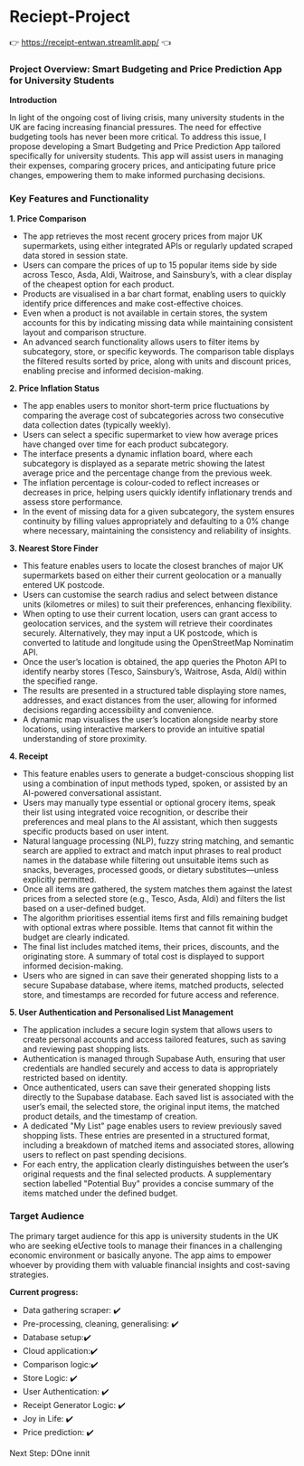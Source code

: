 # Reciept-Project

👉 https://receipt-entwan.streamlit.app/ 👈

### Project Overview: Smart Budgeting and Price Prediction App for University Students

**Introduction**

In light of the ongoing cost of living crisis, many university students in the UK are facing
increasing financial pressures. The need for effective budgeting tools has never been more
critical. To address this issue, I propose developing a Smart Budgeting and Price Prediction
App tailored specifically for university students. This app will assist users in managing their
expenses, comparing grocery prices, and anticipating future price changes, empowering them
to make informed purchasing decisions. 

### Key Features and Functionality

**1. Price Comparison**

* The app retrieves the most recent grocery prices from major UK supermarkets, using either integrated APIs or regularly updated scraped data stored in session state.
* Users can compare the prices of up to 15 popular items side by side across Tesco, Asda, Aldi, Waitrose, and Sainsbury’s, with a clear display of the cheapest option for each product.
* Products are visualised in a bar chart format, enabling users to quickly identify price differences and make cost-effective choices.
* Even when a product is not available in certain stores, the system accounts for this by indicating missing data while maintaining consistent layout and comparison structure.
* An advanced search functionality allows users to filter items by subcategory, store, or specific keywords. The comparison table displays the filtered results sorted by price, along with units and discount prices, enabling precise and informed decision-making.

**2. Price Inflation Status**

* The app enables users to monitor short-term price fluctuations by comparing the average cost of subcategories across two consecutive data collection dates (typically weekly).
* Users can select a specific supermarket to view how average prices have changed over time for each product subcategory.
* The interface presents a dynamic inflation board, where each subcategory is displayed as a separate metric showing the latest average price and the percentage change from the previous week.
* The inflation percentage is colour-coded to reflect increases or decreases in price, helping users quickly identify inflationary trends and assess store performance.
* In the event of missing data for a given subcategory, the system ensures continuity by filling values appropriately and defaulting to a 0% change where necessary, maintaining the consistency and reliability of insights.

**3. Nearest Store Finder**

* This feature enables users to locate the closest branches of major UK supermarkets based on either their current geolocation or a manually entered UK postcode.
* Users can customise the search radius and select between distance units (kilometres or miles) to suit their preferences, enhancing flexibility.
* When opting to use their current location, users can grant access to geolocation services, and the system will retrieve their coordinates securely. Alternatively, they may input a UK postcode, which is converted to latitude and longitude using the OpenStreetMap Nominatim API.
* Once the user’s location is obtained, the app queries the Photon API to identify nearby stores (Tesco, Sainsbury’s, Waitrose, Asda, Aldi) within the specified range.
* The results are presented in a structured table displaying store names, addresses, and exact distances from the user, allowing for informed decisions regarding accessibility and convenience.
* A dynamic map visualises the user’s location alongside nearby store locations, using interactive markers to provide an intuitive spatial understanding of store proximity.

**4. Receipt**

* This feature enables users to generate a budget-conscious shopping list using a combination of input methods typed, spoken, or assisted by an AI-powered conversational assistant.
* Users may manually type essential or optional grocery items, speak their list using integrated voice recognition, or describe their preferences and meal plans to the AI assistant, which then suggests specific products based on user intent.
* Natural language processing (NLP), fuzzy string matching, and semantic search are applied to extract and match input phrases to real product names in the database while filtering out unsuitable items such as snacks, beverages, processed goods, or dietary substitutes—unless explicitly permitted.
* Once all items are gathered, the system matches them against the latest prices from a selected store (e.g., Tesco, Asda, Aldi) and filters the list based on a user-defined budget.
* The algorithm prioritises essential items first and fills remaining budget with optional extras where possible. Items that cannot fit within the budget are clearly indicated.
* The final list includes matched items, their prices, discounts, and the originating store. A summary of total cost is displayed to support informed decision-making.
* Users who are signed in can save their generated shopping lists to a secure Supabase database, where items, matched products, selected store, and timestamps are recorded for future access and reference.

**5. User Authentication and Personalised List Management**

* The application includes a secure login system that allows users to create personal accounts and access tailored features, such as saving and reviewing past shopping lists.
* Authentication is managed through Supabase Auth, ensuring that user credentials are handled securely and access to data is appropriately restricted based on identity.
* Once authenticated, users can save their generated shopping lists directly to the Supabase database. Each saved list is associated with the user’s email, the selected store, the original input items, the matched product details, and the timestamp of creation.
* A dedicated "My List" page enables users to review previously saved shopping lists. These entries are presented in a structured format, including a breakdown of matched items and associated stores, allowing users to reflect on past spending decisions.
* For each entry, the application clearly distinguishes between the user’s original requests and the final selected products. A supplementary section labelled "Potential Buy" provides a concise summary of the items matched under the defined budget.

### Target Audience

The primary target audience for this app is university students in the UK who are seeking
eƯective tools to manage their finances in a challenging economic environment or basically anyone. The app aims
to empower whoever by providing them with valuable financial insights and cost-saving
strategies. 


**Current progress:**

* Data gathering scraper: ✔️
* Pre-processing, cleaning, generalising: ✔️
* Database setup:✔️
* Cloud application:✔️
* Comparison logic:✔️
* Store Logic: ✔️
* User Authentication: ✔️
* Receipt Generator Logic: ✔️
* Joy in Life: ✔️
* Price prediction: ✔️


Next Step: DOne innit

